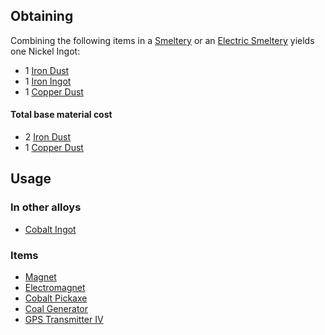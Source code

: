 
## Obtaining

Combining the following items in a [Smeltery](https://github.com/Slimefun/Slimefun4/wiki/Smeltery) or an [Electric Smeltery](https://github.com/Slimefun/Slimefun4/wiki/Electric-Smeltery) yields one Nickel Ingot:

* 1 [Iron Dust](https://github.com/Slimefun/Slimefun4/wiki/Iron-Dust)
* 1 [Iron Ingot](https://github.com/Slimefun/Slimefun4/wiki/Iron-Ingot)
* 1 [Copper Dust](https://github.com/Slimefun/Slimefun4/wiki/Copper-Dust)

#### Total base material cost

* 2 [Iron Dust](https://github.com/Slimefun/Slimefun4/wiki/Iron-Dust)
* 1 [Copper Dust](https://github.com/Slimefun/Slimefun4/wiki/Copper-Dust)

## Usage

### In other alloys

* [Cobalt Ingot](https://github.com/Slimefun/Slimefun4/wiki/Cobalt-Ingot)

### Items

* [Magnet](https://github.com/Slimefun/Slimefun4/wiki/Magnet)
* [Electromagnet](https://github.com/Slimefun/Slimefun4/wiki/Electromagnet)
* [Cobalt Pickaxe](https://github.com/Slimefun/Slimefun4/wiki/Cobalt-Pickaxe)
* [Coal Generator](https://github.com/Slimefun/Slimefun4/wiki/Coal-Generator)
* [GPS Transmitter IV](https://github.com/Slimefun/Slimefun4/wiki/GPS-Transmitter)

